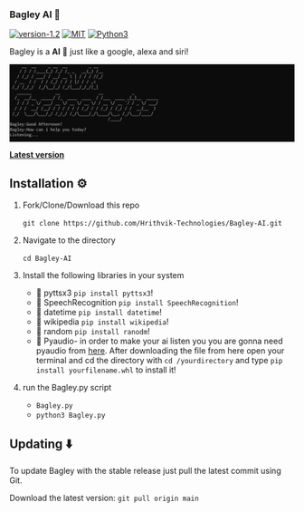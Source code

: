 ### Bagley AI 🤖

[![version-1.2](https://img.shields.io/badge/version-1.2-green)](https://github.com/Hrithvik-Technologies/Bagley-AI/releases/tag/v1.2)
[![MIT](https://img.shields.io/badge/license-MIT-blue)](https://img.shields.io/badge/license-MIT-blue)
[![Python3](https://img.shields.io/badge/language-Python3-red)](https://img.shields.io/badge/language-Python3-red)

Bagley is a **AI** 🤖 just like a google, alexa and siri!

<p align="center">
<img align="center" src=".img/Bagley.png" width="900">
</p>

[**Latest version**](https://github.com/Hrithvik-Technologies/Bagley-AI/releases/tag/v1.2)

## Installation ⚙️

1. Fork/Clone/Download this repo

    `git clone https://github.com/Hrithvik-Technologies/Bagley-AI.git`

2. Navigate to the directory

    `cd Bagley-AI`

3. Install the following libraries in your system
    - 📌 pyttsx3 `pip install pyttsx3`!
    - 📌 SpeechRecognition `pip install SpeechRecognition`!
    - 📌 datetime `pip install datetime`!
    - 📌 wikipedia `pip install wikipedia`!
    - 📌 random `pip install ranodm`!
    - 📌 Pyaudio- in order to make your ai listen you you are gonna need pyaudio from [here](https://www.lfd.uci.edu/~gohlke/pythonlibs/). After downloading the file from here open your terminal and cd the directory with `cd /yourdirectory` and type `pip install yourfilename.whl` to install it!

4. run the Bagley.py script

    * `Bagley.py`
    * `python3 Bagley.py`

## Updating ⬇️

To update Bagley with the stable release just pull the latest commit using Git.

Download the latest version: `git pull origin main`
